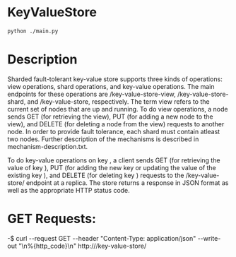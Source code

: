 # KeyValueStore

~~~bash
python ./main.py 
~~~
# Description
Sharded fault-tolerant key-value store supports three kinds of operations: view operations, shard operations, and key-value operations. The main endpoints for these operations are /key-value-store-view, /key-value-store-shard, and /key-value-store, respectively. The term view refers to the current set of nodes that are up and running. To do view operations, a node sends GET (for retrieving the view), PUT (for adding a new node to the view), and DELETE (for deleting a node from the view) requests to another node. In order to provide fault tolerance, each shard must contain atleast two nodes. Further description of the mechanisms is described in mechanism-description.txt.

To do key-value operations on key <key>, a client sends GET (for retrieving the value of key <key>), PUT (for adding the new key <key> or updating the value of the existing key <key>), and DELETE (for deleting key <key>) requests to the /key-value-store/<key> endpoint at a replica. The store returns a response in JSON format as well as the appropriate HTTP status code.

# GET Requests:
-$ curl --request GET --header "Content-Type: application/json" --write-out "\n%{http_code}\n" http://<node-socket-address>/key-value-store/<key>
 
